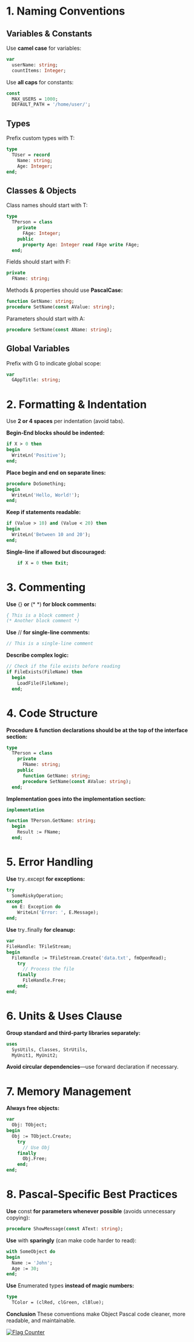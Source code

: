 # 1. Naming Conventions

## **Variables & Constants**

Use **camel case** for variables:

```pascal 
var  
  userName: string;
  countItems: Integer;
```

Use **all caps** for constants:
```pascal 
const  
  MAX_USERS = 1000;
  DEFAULT_PATH = '/home/user/';
```
## **Types**

Prefix custom types with T:
```pascal 
type  
  TUser = record  
    Name: string;  
    Age: Integer;  
end;
```
## **Classes & Objects**

Class names should start with T:
```pascal 
type  
  TPerson = class  
    private  
      FAge: Integer;  
    public  
      property Age: Integer read FAge write FAge;  
  end;
```
Fields should start with F:
```pascal 
private  
  FName: string;
```
Methods & properties should use **PascalCase:**
```pascal 
function GetName: string;
procedure SetName(const AValue: string);
```
Parameters should start with A:
```pascal 
procedure SetName(const AName: string);
```

## **Global Variables**

Prefix with G to indicate global scope:
```pascal 
var  
  GAppTitle: string;
```

# 2. Formatting & Indentation

Use **2 or 4 spaces** per indentation (avoid tabs).

**Begin-End blocks should be indented:**
```pascal 
if X > 0 then  
begin  
  WriteLn('Positive');
end;
```
**Place begin and end on separate lines:**
```pascal 
procedure DoSomething;  
begin  
  WriteLn('Hello, World!');  
end;
```
**Keep if statements readable:**
```pascal 
if (Value > 10) and (Value < 20) then  
begin  
  WriteLn('Between 10 and 20');  
end;
```
**Single-line if allowed but discouraged:**
```pascal 
    if X = 0 then Exit;
```
# 3. Commenting

**Use** {} **or** (* *) **for block comments:**
```pascal 
{ This is a block comment }  
(* Another block comment *)
```
**Use** // **for single-line comments:**
```pascal 
// This is a single-line comment
```
**Describe complex logic:**
```pascal 
// Check if the file exists before reading
if FileExists(FileName) then  
  begin  
    LoadFile(FileName);  
  end;
```
# 4. Code Structure

**Procedure & function declarations should be at the top of the interface section:**
```pascal 
type  
  TPerson = class  
    private  
      FName: string;  
    public  
      function GetName: string;  
      procedure SetName(const AValue: string);  
  end;
```
**Implementation goes into the implementation section:**
```pascal 
implementation  

function TPerson.GetName: string;  
  begin  
    Result := FName;  
  end;
```
# 5. Error Handling

**Use** try..except **for exceptions:**
```pascal 
try  
  SomeRiskyOperation;  
except  
  on E: Exception do  
    WriteLn('Error: ', E.Message);
end;
```
**Use** try..finally **for cleanup:**
```pascal 
var  
FileHandle: TFileStream;  
begin  
  FileHandle := TFileStream.Create('data.txt', fmOpenRead);  
    try  
      // Process the file  
    finally  
      FileHandle.Free;  
    end;  
end;
```
# 6. Units & Uses Clause

**Group standard and third-party libraries separately:**
```pascal 
uses  
  SysUtils, Classes, StrUtils,  
  MyUnit1, MyUnit2;
```
**Avoid circular dependencies**—use forward declaration if necessary.

# 7. Memory Management

**Always free objects:**
```pascal 
var  
  Obj: TObject;  
begin  
  Obj := TObject.Create;  
    try  
      // Use Obj  
    finally  
      Obj.Free;  
    end;  
end;    
```
# 8. Pascal-Specific Best Practices

**Use** const **for parameters whenever possible** (avoids unnecessary copying):
```pascal 
procedure ShowMessage(const AText: string);
```
**Use** with **sparingly** (can make code harder to read):
```pascal 
with SomeObject do  
begin  
  Name := 'John';  
  Age := 30;  
end;
```
**Use** Enumerated types **instead of magic numbers:**
```pascal 
type  
  TColor = (clRed, clGreen, clBlue);
```
**Conclusion**
These conventions make Object Pascal code cleaner, more readable, and maintainable. 


<a href="https://info.flagcounter.com/qK70"><img src="https://s01.flagcounter.com/count2/qK70/bg_FFFFFF/txt_000000/border_CCCCCC/columns_2/maxflags_10/viewers_0/labels_0/pageviews_0/flags_0/percent_0/" alt="Flag Counter" border="0"></a>

